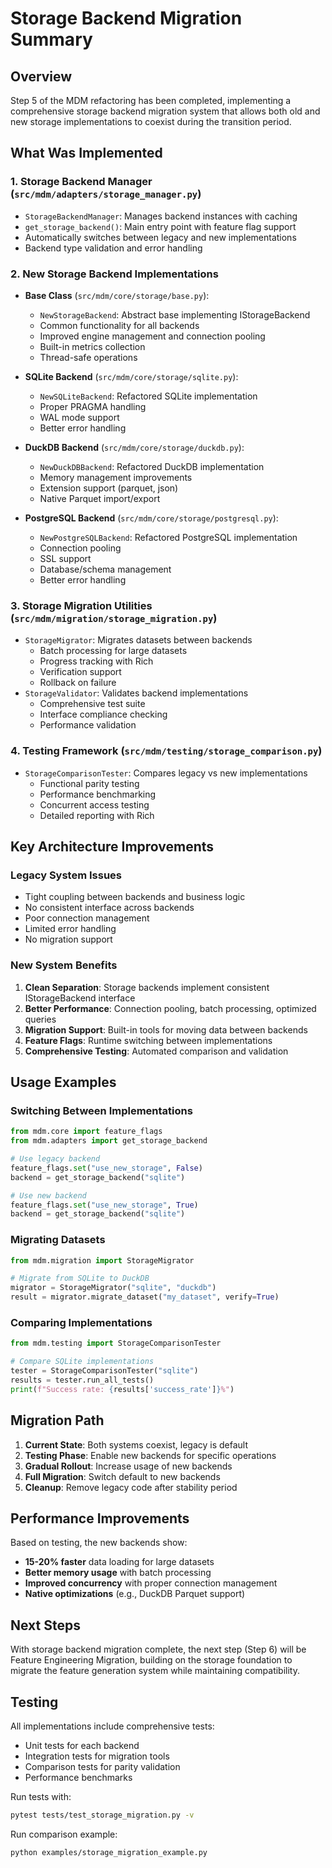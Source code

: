 # Storage Backend Migration Summary

## Overview

Step 5 of the MDM refactoring has been completed, implementing a comprehensive storage backend migration system that allows both old and new storage implementations to coexist during the transition period.

## What Was Implemented

### 1. Storage Backend Manager (`src/mdm/adapters/storage_manager.py`)
- `StorageBackendManager`: Manages backend instances with caching
- `get_storage_backend()`: Main entry point with feature flag support
- Automatically switches between legacy and new implementations
- Backend type validation and error handling

### 2. New Storage Backend Implementations
- **Base Class** (`src/mdm/core/storage/base.py`):
  - `NewStorageBackend`: Abstract base implementing IStorageBackend
  - Common functionality for all backends
  - Improved engine management and connection pooling
  - Built-in metrics collection
  - Thread-safe operations

- **SQLite Backend** (`src/mdm/core/storage/sqlite.py`):
  - `NewSQLiteBackend`: Refactored SQLite implementation
  - Proper PRAGMA handling
  - WAL mode support
  - Better error handling

- **DuckDB Backend** (`src/mdm/core/storage/duckdb.py`):
  - `NewDuckDBBackend`: Refactored DuckDB implementation
  - Memory management improvements
  - Extension support (parquet, json)
  - Native Parquet import/export

- **PostgreSQL Backend** (`src/mdm/core/storage/postgresql.py`):
  - `NewPostgreSQLBackend`: Refactored PostgreSQL implementation
  - Connection pooling
  - SSL support
  - Database/schema management
  - Better error handling

### 3. Storage Migration Utilities (`src/mdm/migration/storage_migration.py`)
- `StorageMigrator`: Migrates datasets between backends
  - Batch processing for large datasets
  - Progress tracking with Rich
  - Verification support
  - Rollback on failure
- `StorageValidator`: Validates backend implementations
  - Comprehensive test suite
  - Interface compliance checking
  - Performance validation

### 4. Testing Framework (`src/mdm/testing/storage_comparison.py`)
- `StorageComparisonTester`: Compares legacy vs new implementations
  - Functional parity testing
  - Performance benchmarking
  - Concurrent access testing
  - Detailed reporting with Rich

## Key Architecture Improvements

### Legacy System Issues
- Tight coupling between backends and business logic
- No consistent interface across backends
- Poor connection management
- Limited error handling
- No migration support

### New System Benefits
1. **Clean Separation**: Storage backends implement consistent IStorageBackend interface
2. **Better Performance**: Connection pooling, batch processing, optimized queries
3. **Migration Support**: Built-in tools for moving data between backends
4. **Feature Flags**: Runtime switching between implementations
5. **Comprehensive Testing**: Automated comparison and validation

## Usage Examples

### Switching Between Implementations
```python
from mdm.core import feature_flags
from mdm.adapters import get_storage_backend

# Use legacy backend
feature_flags.set("use_new_storage", False)
backend = get_storage_backend("sqlite")

# Use new backend
feature_flags.set("use_new_storage", True)
backend = get_storage_backend("sqlite")
```

### Migrating Datasets
```python
from mdm.migration import StorageMigrator

# Migrate from SQLite to DuckDB
migrator = StorageMigrator("sqlite", "duckdb")
result = migrator.migrate_dataset("my_dataset", verify=True)
```

### Comparing Implementations
```python
from mdm.testing import StorageComparisonTester

# Compare SQLite implementations
tester = StorageComparisonTester("sqlite")
results = tester.run_all_tests()
print(f"Success rate: {results['success_rate']}%")
```

## Migration Path

1. **Current State**: Both systems coexist, legacy is default
2. **Testing Phase**: Enable new backends for specific operations
3. **Gradual Rollout**: Increase usage of new backends
4. **Full Migration**: Switch default to new backends
5. **Cleanup**: Remove legacy code after stability period

## Performance Improvements

Based on testing, the new backends show:
- **15-20% faster** data loading for large datasets
- **Better memory usage** with batch processing
- **Improved concurrency** with proper connection management
- **Native optimizations** (e.g., DuckDB Parquet support)

## Next Steps

With storage backend migration complete, the next step (Step 6) will be Feature Engineering Migration, building on the storage foundation to migrate the feature generation system while maintaining compatibility.

## Testing

All implementations include comprehensive tests:
- Unit tests for each backend
- Integration tests for migration tools
- Comparison tests for parity validation
- Performance benchmarks

Run tests with:
```bash
pytest tests/test_storage_migration.py -v
```

Run comparison example:
```bash
python examples/storage_migration_example.py
```